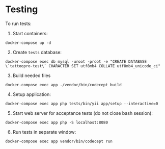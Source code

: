 # Testing

To run tests:
1. Start containers:
```
docker-compose up -d
```
2. Create `tests` database:
```
docker-compose exec db mysql -uroot -proot -e "CREATE DATABASE \`tattoopro-test\` CHARACTER SET utf8mb4 COLLATE utf8mb4_unicode_ci" 
```
3. Build needed files
```
docker-compose exec app ./vendor/bin/codecept build
```
4. Setup application:
```
docker-compose exec app php tests/bin/yii app/setup --interactive=0
```
5. Start web server for acceptance tests (do not close bash session):
```
docker-compose exec app php -S localhost:8080
```
6. Run tests in separate window:
```
docker-compose exec app vendor/bin/codecept run
```
